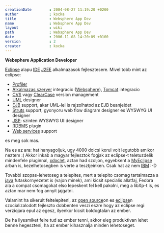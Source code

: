 ```yaml
---
creationDate        : 2004-08-27 11:19:20 +0200 
author              : kocka 
title               : Websphere App Dev 
name                : Websphere App Dev 
layout              : wiki 
path                : Websphere App Dev 
date                : 2006-11-08 14:20:09 +0100 
version             : 2 
creator             : kocka 
---
```

__Websphere Application Developer__

[Eclipse](Eclipse.html) alapu [IDE](IDE.html) [J2EE](j2ee.html) alkalmazasok fejlesztesere. Mivel tobb mint az eclipse:

*   [Profiler](profiler.html)
*   [Alkalmazas szerver](Alkalmazas%20Szerver.html) integracio ([Websphere](Websphere.html)), [Tomcat](tomcat.html) integracio
*   [CVS](CVS.html) vagy [ClearCase](ClearCase.html) version management
*   [UML](UML.html) designer
*   [EJB](EJB.html) support, akar UML-lel is rajzolhatod az EJB beanjeidet
*   [Struts](struts.html) support, gyonyoru web flow diagram designer es WYSWYG UI designer
*   [JSP](JSP.html): szinten WYSWYG UI designer
*   [RDBMS](RDBMS.html) plugin
*   [Web services](Missing.html) support

es meg sok mas.

Na es az ara: hat hanyagoljuk, ugy 4000 dolcsi korul volt legutobb amikor neztem :( Akkor inkab a magyar fejlesztok fogjak az eclipse-t teletuzdelik mindenfele pluginnal, [xdoclet](XDoclet.html), aztan had szoljon, egyebkent a [MyEclipse](myeclipse.html) arban is, kezelhetosegben is verte a tesztjeinken. Csak hat az nem [IBM](IBM.html) :-D

Tovabbi szopas-lehetoseg a telepites, mert a telepito csomag tartalmazza a [java](java.html) futaskornyezetet is (vajon minek), ami kicsit specialis allatfaj, Fedora ala a compat csomagokat elso lepeskent fel kell pakolni, meg a libXp-t is, es aztan mar nem fog annyit jajgatni.

Valamint ha sikerult feltelepiteni, az [open source](Open%20Source.html)on es [eclipse](Eclipse.html)n szocializalodott fejleszto dobbenten veszi eszre hogy az eclipse regi verziojara epul az egesz, ilyenkor kicsit boldogtalan az ember.

De ha ilyesmiket felre tud az ember tenni, akkor eleg produktivan lehet benne hegeszteni, ha az ember kihasznalja minden lehetoseget.
